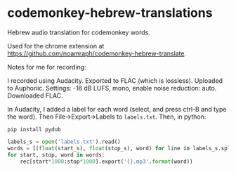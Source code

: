 # codemonkey-hebrew-translations
Hebrew audio translation for codemonkey words.

Used for the chrome extension at https://github.com/noamraph/codemonkey-hebrew-translate.

Notes for me for recording:

I recorded using Audacity. Exported to FLAC (which is lossless). Uploaded to Auphonic. Settings: -16 dB LUFS, mono, enable noise reduction: auto. Downloaded FLAC.

In Audacity, I added a label for each word (select, and press ctrl-B and type the word). Then File->Export->Labels to `labels.txt`. Then, in python:

```
pip install pydub
```

```python
labels_s = open('labels.txt').read()
words = [(float(start_s), float(stop_s), word) for line in labels_s.split('\n') if line and line[0] != '\\' for start_s, stop_s, word in [line.split()]]
for start, stop, word in words:
    rec[start*1000:stop*1000].export('{}.mp3'.format(word))
```
